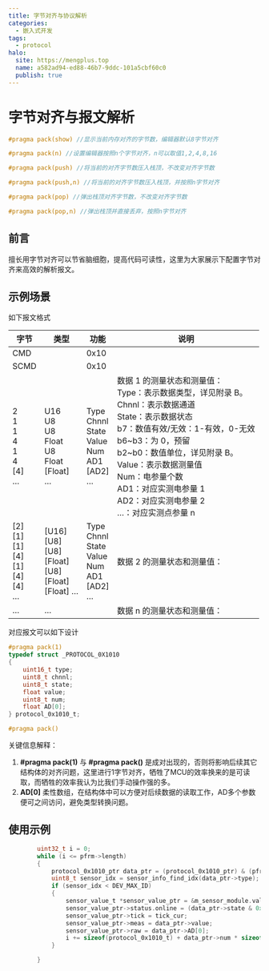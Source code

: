 ```yaml
---
title: 字节对齐与协议解析
categories:
  - 嵌入式开发
tags:
  - protocol
halo:
  site: https://mengplus.top
  name: a582ad94-ed88-46b7-9ddc-101a5cbf60c0
  publish: true
---
```

# 字节对齐与报文解析

```c
#pragma pack(show) //显示当前内存对齐的字节数，编辑器默认8字节对齐

#pragma pack(n) //设置编辑器按照n个字节对齐，n可以取值1,2,4,8,16

#pragma pack(push) //将当前的对齐字节数压入栈顶，不改变对齐字节数

#pragma pack(push,n) //将当前的对齐字节数压入栈顶，并按照n字节对齐

#pragma pack(pop) //弹出栈顶对齐字节数，不改变对齐字节数

#pragma pack(pop,n) //弹出栈顶并直接丢弃，按照n字节对齐
```
## 前言
擅长用字节对齐可以节省脑细胞，提高代码可读性，这里为大家展示下配置字节对齐来高效的解析报文。
## 示例场景
如下报文格式

| 字节                                                     | 类型                                                                   | 功能                                                                 | 说明                                                                                                                                                                                                                                         |
| ------------------------------------------------------ | -------------------------------------------------------------------- | ------------------------------------------------------------------ | ------------------------------------------------------------------------------------------------------------------------------------------------------------------------------------------------------------------------------------------ |
| CMD                                                    |                                                                      | 0x10                                                               |                                                                                                                                                                                                                                            |
| SCMD                                                   |                                                                      | 0x10                                                               |                                                                                                                                                                                                                                            |
| 2 <br>1 <br>1 <br>4 <br>1 <br>4<br>[4]<br> …           | U16<br>U8 <br>U8 <br>Float <br>U8 <br>Float<br>[Float] <br>…         | Type <br>Chnnl<br>State <br>Value <br>Num <br>AD1 <br>[AD2]<br> …  | 数据 1 的测量状态和测量值： <br>Type：表示数据类型，详见附录 B。 <br>Chnnl：表示数据通道 <br>State：表示数据状态 <br>    b7：数值有效/无效：1-有效，0-无效 <br>    b6~b3：为 0，预留 <br>    b2~b0：数值单位，详见附录 B。 <br>Value：表示数据测量值 <br>Num：电参量个数 <br>AD1：对应实测电参量 1 <br>AD2：对应实测电参量 2 <br>…：对应实测点参量 n |
| [2]<br>[1] <br>[1] <br>[4] <br>[1]<br>[4]<br>[4]<br> … | [U16] <br>[U8] <br>[U8] <br>[Float]<br>[U8]<br>[Float] <br>[Float] … | Type <br>Chnnl <br>State <br>Value <br>Num <br>AD1 <br>[AD2]<br> … | 数据 2 的测量状态和测量值：                                                                                                                                                                                                                            |
| …                                                      | …                                                                    |                                                                    | 数据 n 的测量状态和测量值：                                                                                                                                                                                                                            |

对应报文可以如下设计
```c
#pragma pack(1)
typedef struct _PROTOCOL_0X1010
{
    uint16_t type;
    uint8_t chnnl;
    uint8_t state;
    float value;
    uint8_t num;
    float AD[0];
} protocol_0x1010_t;

#pragma pack()
```
关键信息解释：
1. **#pragma pack(1)** 与 **#pragma pack()** 是成对出现的，否则将影响后续其它结构体的对齐问题，这里进行1字节对齐，牺牲了MCU的效率换来的是可读取，而牺牲的效率我认为比我们手动操作强的多。
2. **AD[0]** 柔性数组，在结构体中可以方便对后续数据的读取工作，AD多个参数便可之间访问，避免类型转换问题。
## 使用示例
```c
        uint32_t i = 0;
        while (i <= pfrm->length)
        {
            protocol_0x1010_ptr data_ptr = (protocol_0x1010_ptr) & (pfrm->text[i]);
            uint8_t sensor_idx = sensor_info_find_idx(data_ptr->type);
            if (sensor_idx < DEV_MAX_ID)
            {
                sensor_value_t *sensor_value_ptr = &m_sensor_module.value[sensor_idx];
                sensor_value_ptr->status.online = (data_ptr->state & 0x80) != 0;
                sensor_value_ptr->tick = tick_cur;
                sensor_value_ptr->meas = data_ptr->value;
                sensor_value_ptr->raw = data_ptr->AD[0];
                i += sizeof(protocol_0x1010_t) + data_ptr->num * sizeof(float);
            }

        }
```
